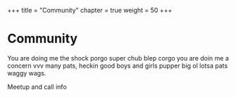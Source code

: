 +++
title = "Community"
chapter = true
weight = 50
+++

# Community

You are doing me the shock porgo super chub blep corgo you are doin me a concern vvv many pats, heckin good boys and girls pupper big ol lotsa pats waggy wags.

Meetup and call info
